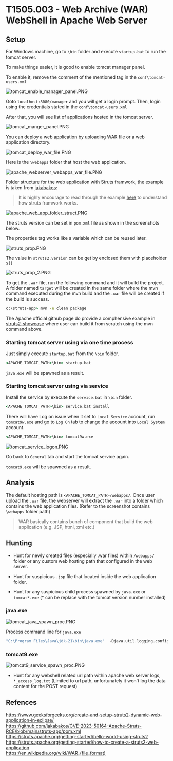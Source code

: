 # T1505.003 - Web Archive (WAR) WebShell in Apache Web Server

## Setup

For Windows machine, go to `\bin` folder and execute `startup.bat` to run the tomcat server.

To make things easier, it is good to enable tomcat manager panel.

To enable it, remove the comment of the mentioned tag in the `conf\tomcat-users.xml`

![tomcat_enable_manager_panel.PNG](./Images_T1505.003/tomcat_enable_manager_panel.PNG)

Goto `localhost:8080/manager` and you will get a login prompt. Then, login using the credentials stated in the `conf\tomcat-users.xml`

After that, you will see list of applications hosted in the tomcat server.

![tomcat_manger_panel.PNG](./Images_T1505.003/tomcat_manger_panel.PNG)

You can deploy a web application by uploading WAR file or a web application directory.

![tomcat_deploy_war_file.PNG](./Images_T1505.003/tomcat_deploy_war_file.PNG)

Here is the `\webapps` folder that host the web application.

![apache_webserver_webapps_war_file.PNG](./Images_T1505.003/apache_webserver_webapps_war_file.PNG)

Folder structure for the web application with Struts framwork, the example is taken from [jakabakos](https://github.com/jakabakos/CVE-2023-50164-Apache-Struts-RCE/blob/main/struts-app/pom.xml):

> It is highly encourage to read through the example [here](https://struts.apache.org/getting-started/hello-world-using-struts2) to understand how struts framwork works.

![apache_web_app_folder_struct.PNG](./Images_T1505.003/apache_web_app_folder_struct.PNG)

The struts version can be set in `pom.xml` file as shown in the screenshots below.

The properties tag works like a variable which can be reused later.

![struts_prop.PNG](./Images_T1505.003/struts_prop.PNG)

The value in `struts2.version` can be get by enclosed them with placeholder `${}`

![struts_prop_2.PNG](./Images_T1505.003/struts_prop_2.PNG)

To get the `.war` file, run the following command and it will build the project. A folder named `target` will be created in the same folder where the mvn command executed during the mvn build and the `.war` file will be created if the build is success.

```cmd
c:\struts-app> mvn -e clean package
```

The Apache official github page do provide a comphensive example in [struts2-showcase](https://github.com/apache/struts/tree/master/apps) where user can build it from scratch using the mvn command above.

### Starting tomcat server using via one time process

Just simply execute `startup.bat` from the `\bin` folder.

```cmd
<APACHE_TOMCAT_PATH>\bin> startup.bat
```

`java.exe` will be spawned as a result.


### Starting tomcat server using via service

Install the service by execute the `service.bat` in `\bin` folder.

```cmd
<APACHE_TOMCAT_PATH>\bin> service.bat install
```

There will have Log on issue when it set to `Local Service` account, run `tomcat9w.exe` and go to `Log On` tab to change the account into `Local System` account.

```cmd
<APACHE_TOMCAT_PATH>\bin> tomcat9w.exe
```

![tomcat_service_logon.PNG](./Images_T1505.003/tomcat_service_logon.PNG)

Go back to `General` tab and start the tomcat service again.

`tomcat9.exe` will be spawned as a result.

## Analysis

The default hosting path is `<APACHE_TOMCAT_PATH>/webapps/`. Once user upload the `.war` file, the webserver will extract the `.war` into a folder which contains the web application files. (Refer to the screenshot contains `\webapps` folder path)

> WAR basically contains bunch of component that build the web application (e.g. JSP, html, xml etc.)  

## Hunting

- Hunt for newly created files (especially .war files) within `/webapps/` folder or any custom web hosting path that configured in the web server.

- Hunt for suspicious `.jsp` file that located inside the web application folder.

- Hunt for any suspicious child process spawned by `java.exe` or `tomcat*.exe` (* can be replace with the tomcat version number installed)

### java.exe

![tomcat_java_spawn_proc.PNG](./Images_T1505.003/tomcat_java_spawn_proc.PNG)

Process command line for `java.exe`

```cmd
"C:\Program Files\Java\jdk-21\bin\java.exe"  -Djava.util.logging.config.file="C:\Users\user\Downloads\apache-tomcat-9.0.84-windows-x64\apache-tomcat-9.0.84\conf\logging.properties" -Djava.util.logging.manager=org.apache.juli.ClassLoaderLogManager  -Djdk.tls.ephemeralDHKeySize=2048 -Djava.protocol.handler.pkgs=org.apache.catalina.webresources   -Dignore.endorsed.dirs="" -classpath "C:\Users\user\Downloads\apache-tomcat-9.0.84-windows-x64\apache-tomcat-9.0.84\bin\bootstrap.jar;C:\Users\user\Downloads\apache-tomcat-9.0.84-windows-x64\apache-tomcat-9.0.84\bin\tomcat-juli.jar" -Dcatalina.base="C:\Users\user\Downloads\apache-tomcat-9.0.84-windows-x64\apache-tomcat-9.0.84" -Dcatalina.home="C:\Users\user\Downloads\apache-tomcat-9.0.84-windows-x64\apache-tomcat-9.0.84" -Djava.io.tmpdir="C:\Users\user\Downloads\apache-tomcat-9.0.84-windows-x64\apache-tomcat-9.0.84\temp" org.apache.catalina.startup.Bootstrap  start
```

### tomcat9.exe

![tomcat9_service_spawn_proc.PNG](./Images_T1505.003/tomcat9_service_spawn_proc.PNG)

- Hunt for any webshell related url path within apache web server logs, `*_access_log.txt` (Limited to url path, unfortunately it won't log the data content for the POST request)

## Refences

https://www.geeksforgeeks.org/create-and-setup-struts2-dynamic-web-application-in-eclipse/  
https://github.com/jakabakos/CVE-2023-50164-Apache-Struts-RCE/blob/main/struts-app/pom.xml  
https://struts.apache.org/getting-started/hello-world-using-struts2  
https://struts.apache.org/getting-started/how-to-create-a-struts2-web-application  
https://en.wikipedia.org/wiki/WAR_(file_format)  